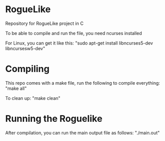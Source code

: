 # RogueLike
Repository for RogueLike project in C

To be able to compile and run the file, you need ncurses installed

For Linux, you can get it like this:
"sudo apt-get install libncurses5-dev libncursesw5-dev"

# Compiling
This repo comes with a make file, run the following to compile everything:
"make all"

To clean up:
"make clean"

# Running the Roguelike
After compilation, you can run the main output file as follows:
"./main.out"